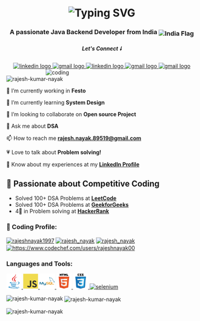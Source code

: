   
<h1 align="center">
  <img src="https://readme-typing-svg.demolab.com?font=Fira+Code&weight=600&size=22&pause=1000&color=f7bb00&random=false&width=535&lines=%E2%9C%A8+Hey%2C+I'm+Rajesh.+You+are+Welcome!+%F0%9F%8C%9F" alt="Typing SVG" />
</h1>
<h3 align='center'>
  A passionate Java Backend Developer from India <img style="vertical-align: sub" src="https://static.vecteezy.com/system/resources/previews/011/571/519/original/circle-flag-of-india-free-png.png" alt="India Flag" width="25" />
</h3>
<h5 align="center">Let's Connect 🠗</h5>

<div align="center">
  <a href="https://www.linkedin.com/in/rajesh17/" target="_blank">
    <img src="https://img.shields.io/static/v1?message=LinkedIn&logo=linkedin&label=&color=0077B5&logoColor=white&labelColor=&style=for-the-badge" height="25" alt="linkedin logo"  />
    </a>
   <a href="https://twitter.com/rajesh_nay25214" target="_blank">
    <img src="https://img.shields.io/static/v1?message=Twitter&logo=x&label=&color=010203&logoColor=white&labelColor=&style=for-the-badge" height="25" alt="gmail logo"  />
  </a>
  <a href="https://www.instagram.com/nayaks_kid/" target="_blank">
    <img src="https://img.shields.io/static/v1?message=Instagram&logo=instagram&label=&color=f8f7e3&logoColor=Red&labelColor=&style=for-the-badge" height="25" alt="linkedin logo"  />
    </a>
<!-- <a href="https://www.facebook.com/RajeshNayak0.5/" target="_blank">
    <img src="https://img.shields.io/static/v1?message=facebook&logo=facebook&label=&color=6c5dd6&logoColor=feffff&labelColor=&style=for-the-badge" height="25" alt="linkedin logo"  />  
   </a> -->
 <a href="https://mail.google.com/mail/u/0/?fs=1&tf=cm&source=mailto&to=rajesh.nayak.89519@gmail.com" target="_blank">
    <img src="https://img.shields.io/static/v1?message=Gmail&logo=gmail&label=&color=D14836&logoColor=white&labelColor=&style=for-the-badge" height="25" alt="gmail logo"  />
  </a>
  <a href="https://calendly.com/rajesh-nayak-89519/30min?month=2023-07" target="_blank">
    <img src="https://img.shields.io/static/v1?message=Meeting&logo=Calendly&label=&color=08c6ff&logoColor=white&labelColor=&style=for-the-badge" height="25" alt="gmail logo"  />
  </a>
</div> 

<img align="right" alt="coding" width="400" src="https://i.pinimg.com/originals/e8/f4/53/e8f453469a3ec97ecd354df465d73913.gif">

<p align="left"> <img src="https://komarev.com/ghpvc/?username=rajesh-kumar-nayak&label=Profile%20views&color=0e75b6&style=flat" alt="rajesh-kumar-nayak" /> </p>

🔭 I’m currently working in **Festo**

🏫 I’m currently learning **System Design**

🔎 I’m looking to collaborate on **Open source Project**

💬 Ask me about **DSA**

📫 How to reach me **rajesh.nayak.89519@gmail.com**

💗 Love to talk about **Problem solving!**

📄 Know about my experiences at my **[LinkedIn Profile](https://www.linkedin.com/in/rajesh17/)**


## 💪 Passionate about Competitive Coding

- Solved 100+ DSA Problems at **[LeetCode](https://leetcode.com/RajeshNayak1997/)**
- Solved 100+ DSA Problems at **[GeekforGeeks](https://auth.geeksforgeeks.org/user/rajesh_nayak)**
- 4🌟 in Problem solving at **[HackerRank](https://www.hackerrank.com/profile/rajesh_nayak_891)**

<h3 align="left">‍🎃 Coding Profile:</h3>
<p>
<a href="https://www.leetcode.com/rajeshnayak1997" target="blank"><img align="center" src="https://raw.githubusercontent.com/rahuldkjain/github-profile-readme-generator/master/src/images/icons/Social/leet-code.svg" alt="rajeshnayak1997" height="30" width="40" /></a>
<a href="https://auth.geeksforgeeks.org/user/rajesh_nayak" target="blank"><img align="center" src="https://raw.githubusercontent.com/rahuldkjain/github-profile-readme-generator/master/src/images/icons/Social/geeks-for-geeks.svg" alt="rajesh_nayak" height="30" width="40" /></a>
<a href="https://www.hackerrank.com/rajesh_nayak_891" target="blank"><img align="center" src="https://raw.githubusercontent.com/rahuldkjain/github-profile-readme-generator/master/src/images/icons/Social/hackerrank.svg" alt="rajesh_nayak" height="30" width="40" /></a>
<a href="https://www.codechef.com/users/rajeshnayak00" target="blank"><img align="center" src="https://cdn.jsdelivr.net/npm/simple-icons@3.1.0/icons/codechef.svg" alt="https://www.codechef.com/users/rajeshnayak00" height="30" width="40" /></a>

</p>

<h3 align="left">Languages and Tools:</h3>
<p align="left"><a href="https://www.java.com" target="_blank" rel="noreferrer"> <img src="https://raw.githubusercontent.com/devicons/devicon/master/icons/java/java-original.svg" alt="java" width="40" height="40"/> </a> <a href="https://developer.mozilla.org/en-US/docs/Web/JavaScript" target="_blank" rel="noreferrer"> <img src="https://raw.githubusercontent.com/devicons/devicon/master/icons/javascript/javascript-original.svg" alt="javascript" width="40" height="40"/> </a> <a href="https://www.mysql.com/" target="_blank" rel="noreferrer"> <img src="https://raw.githubusercontent.com/devicons/devicon/master/icons/mysql/mysql-original-wordmark.svg" alt="mysql" width="40" height="40"/> </a>  <a href="https://www.w3.org/html/" target="_blank" rel="noreferrer"> <img src="https://raw.githubusercontent.com/devicons/devicon/master/icons/html5/html5-original-wordmark.svg" alt="html5" width="40" height="40"/> </a> <a href="https://www.w3schools.com/css/" target="_blank" rel="noreferrer"> <img src="https://raw.githubusercontent.com/devicons/devicon/master/icons/css3/css3-original-wordmark.svg" alt="css3" width="40" height="40"/> </a><a href="https://www.selenium.dev" target="_blank" rel="noreferrer"> <img src="https://raw.githubusercontent.com/detain/svg-logos/780f25886640cef088af994181646db2f6b1a3f8/svg/selenium-logo.svg" alt="selenium" width="40" height="40"/> </a> </p>

<p><img align="left" src="https://github-readme-stats.vercel.app/api/top-langs?username=rajesh-kumar-nayak&show_icons=true&locale=en&layout=compact" alt="rajesh-kumar-nayak" /></p>

<p>&nbsp;<img align="center" src="https://github-readme-stats.vercel.app/api?username=rajesh-kumar-nayak&show_icons=true&locale=en" alt="rajesh-kumar-nayak" /></p>

<p><img align="center" src="https://github-readme-streak-stats.herokuapp.com/?user=rajesh-kumar-nayak&" alt="rajesh-kumar-nayak" /></p>

